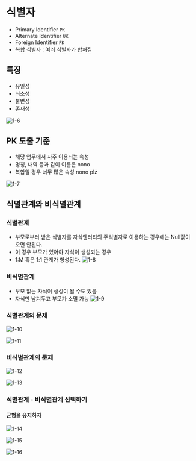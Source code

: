 # 식별자
 - Primary Identifier `PK`
 - Alternate Identifier `UK`
 - Foreign Identifier `FK`
 - 복합 식별자 : 여러 식별자가 합쳐짐

## 특징
 - 유일성
 - 최소성
 - 불변성
 - 존재성

![1-6](./../mdsrc/Phase2/1-6.png)

## PK 도출 기준
 - 해당 업무에서 자주 이용되는 속성
 - 명칭, 내역 등과 같이 이름은 nono
 - 복합일 경우 너무 많은 속성 nono plz

![1-7](./../mdsrc/Phase2/1-7.png)

## 식별관계와 비식별관계

### 식별관계
 - 부모로부터 받은 식별자를 자식엔터티의 주식별자로 이용하는 경우에는 Null값이 오면 안된다.
 - 이 경우 부모가 있어야 자식이 생성되는 경우
 - 1:M 혹은 1:1 관계가 형성된다.
![1-8](./../mdsrc/Phase2/1-8.png)

### 비식별관계
 - 부모 없는 자식이 생성이 될 수도 있음
 - 자식만 남겨두고 부모가 소멸 가능
![1-9](./../mdsrc/Phase2/1-9.png)

### 식별관계의 문제
![1-10](./../mdsrc/Phase2/1-10.png)

![1-11](./../mdsrc/Phase2/1-11.png)

### 비식별관계의 문제

![1-12](./../mdsrc/Phase2/1-12.png)

![1-13](./../mdsrc/Phase2/1-13.png)

### 식별관계 - 비식별관계 선택하기

#### 균형을 유지하자

![1-14](./../mdsrc/Phase2/1-14.png)

![1-15](./../mdsrc/Phase2/1-15.png)

![1-16](./../mdsrc/Phase2/1-16.png)

